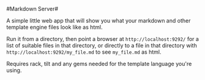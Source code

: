 #Markdown Server#

A simple little web app that will show you what your markdown and other
template engine files look like as html.

Run it from a directory, then point a browser at `http://localhost:9292/` for a
list of suitable files in that directory, or directly to a file in that
directory with `http://localhost:9292/my_file.md` to see `my_file.md` as html.

Requires rack, tilt and any gems needed for the template language you're
using.